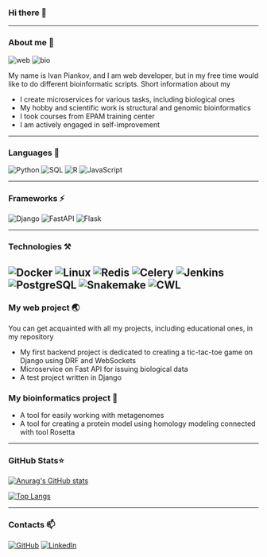 ### Hi there 👋

---

### About me 🔭

<p><img src="https://img.shields.io/badge/Web-Backend-9cf" alt="web"/>
<img src="https://img.shields.io/badge/Bio-Bioinformatician-green" alt="bio"/></p>


My name is Ivan Piankov, and I am web developer, but in my free time would like 
to do different bioinformatic scripts. Short information about my

* I create microservices for various tasks, including biological ones
* My hobby and scientific work is structural and genomic bioinformatics
* I took courses from EPAM training center
* I am actively engaged in self-improvement


---

### Languages 📖
![Python](https://img.shields.io/badge/-Python-3776AB?style=flat-square&logo=Python&logoColor=white)
![SQL](https://img.shields.io/badge/-SQL-003B57?style=flat-square&logo=SQLite&logoColor=white)
![R](https://img.shields.io/badge/-R-276DC3?style=flat-square&logo=R&logoColor=white)
![JavaScript](https://img.shields.io/badge/-JavaScript-F7DF1E?%23F7DF1C?style=flat-square&logo=javascript&logoColor=000000&labelColor=%23F7DF1C&color=%23FFCE5A)

---

### Frameworks ⚡

![Django](https://img.shields.io/badge/-Django-092E20?style=flat-square&logo=Django&logoColor=white)
![FastAPI](https://img.shields.io/badge/-FastAPI-009688?style=flat-square&logo=FastAPI&logoColor=white)
![Flask](https://img.shields.io/badge/-Flask-000000?style=flat-square&logo=Flask&logoColor=white)

---

### Technologies ⚒️

![Docker](https://img.shields.io/badge/-Docker-2496ED?style=flat-square&logo=Docker&logoColor=white)
![Linux](https://img.shields.io/badge/-Ubuntu-E95420?style=flat-square&logo=Ubuntu&logoColor=white)
![Redis](https://img.shields.io/badge/-Redis-DC382D?style=flat-square&logo=Redis&logoColor=white)
![Celery](https://img.shields.io/badge/-Celery-37814A?style=flat-square&logo=Celery&logoColor=white)
![Jenkins](https://img.shields.io/badge/-Jenkins-D24939?style=flat-square&logo=Jenkins&logoColor=black)
![PostgreSQL](https://img.shields.io/badge/-PostgreSQL-4169E1?style=flat-square&logo=PostgreSQL&logoColor=white)
![Snakemake](https://img.shields.io/badge/-Snakemake-darkgreen?style=flat-square)
![CWL](https://img.shields.io/badge/-CWL-darkred?style=flat-square)
---

### My web project 🌏

You can get acquainted with all my projects, including educational ones, in my repository

* My first backend project is dedicated to creating a tic-tac-toe game on Django
using DRF and WebSockets
* Microservice on Fast API for issuing biological data
* A test project written in Django

### My bioinformatics project 🌱 

* A tool for easily working with metagenomes
* A tool for creating a protein model using homology modeling connected with tool Rosetta

---

### GitHub Stats⭐ 	

[![Anurag's GitHub stats](https://github-readme-stats.vercel.app/api?username=IvanPiankov&show_icons=true)](https://github.com/IvanPiankov)

[![Top Langs](https://github-readme-stats.vercel.app/api/top-langs/?username=IvanPiankov&layout=compact)](https://github.com/IvanPiankov)

---

### Contacts 📫


<a href="https://github.com/IvanPiankov" target="_blank"><img alt="GitHub" src="https://img.shields.io/badge/-@ivanpiankov-181717?style=flat-square&logo=GitHub&logoColor=white"></a>
<a href="https://www.linkedin.com/in/ivan-pyankov-b6a7b5233/" target="_blank"><img alt="LinkedIn" src="https://img.shields.io/badge/-LinkedIn-0077B5?style=flat-square&logo=Linkedin&logoColor=white"></a>


